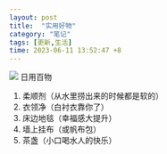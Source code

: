 ```yaml
---
layout: post
title:  "实用好物"
category: "笔记"
tags: [更新,生活]
time: 2023-06-11 13:52:47 +8
---
```

<image src="https://i.hd-r.cn/61adfc23e56ec514fd74bbfe06fac112.jpg">
日用百物

<ol>
<li>柔顺剂（从水里捞出来的时候都是软的）
<li>衣领净（白衬衣靠你了）
<li>床边地毯（幸福感大提升）
<li>墙上挂布（或帆布包）
<li>茶盏（小口喝水人的快乐）